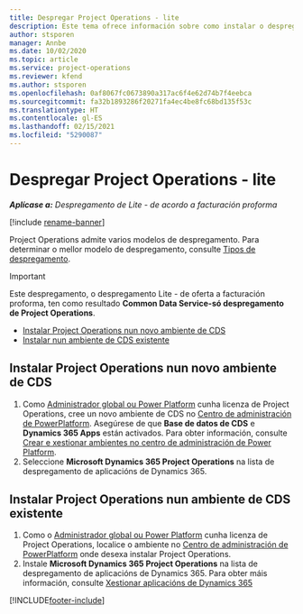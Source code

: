 ```yaml
---
title: Despregar Project Operations - lite
description: Este tema ofrece información sobre como instalar o despregamento de Project Operations lite - de oferta a facturación proforma.
author: stsporen
manager: Annbe
ms.date: 10/02/2020
ms.topic: article
ms.service: project-operations
ms.reviewer: kfend
ms.author: stsporen
ms.openlocfilehash: 0af8067fc0673890a317ac6f4e62d74b7f4eebca
ms.sourcegitcommit: fa32b1893286f20271fa4ec4be8fc68bd135f53c
ms.translationtype: HT
ms.contentlocale: gl-ES
ms.lasthandoff: 02/15/2021
ms.locfileid: "5290087"
---
```

# <a name="deploy-project-operations---lite"></a>Despregar Project Operations - lite

_**Aplícase a:** Despregamento de Lite - de acordo a facturación proforma_

[!include [rename-banner](~/includes/cc-data-platform-banner.md)]

Project Operations admite varios modelos de despregamento. Para determinar o mellor modelo de despregamento, consulte [Tipos de despregamento](determine-deployment-type.md).


> [!IMPORTANT]
> Este despregamento, o despregamento Lite - de oferta a facturación proforma, ten como resultado **Common Data Service-só despregamento de Project Operations**.

- [Instalar Project Operations nun novo ambiente de CDS](#new)
- [Instalar nun ambiente de CDS existente](#existing)



## <a name="install-project-operations-to-a-new-cds-environment"></a><a name="new"></a>Instalar Project Operations nun novo ambiente de CDS

1. Como [Administrador global ou Power Platform](https://docs.microsoft.com/power-platform/admin/global-service-administrators-can-administer-without-license) cunha licenza de Project Operations, cree un novo ambiente de CDS no [Centro de administración de PowerPlatform](https://admin.powerplatform.com). Asegúrese de que **Base de datos de CDS** e **Dynamics 365 Apps** están activados. Para obter información, consulte [Crear e xestionar ambientes no centro de administración de Power Platform](https://docs.microsoft.com/power-platform/admin/create-environment#create-an-environment-in-the-power-platform-admin-center).
2. Seleccione **Microsoft Dynamics 365 Project Operations** na lista de despregamento de aplicacións de Dynamics 365.


## <a name="install-project-operations-to-an-existing-cds-environment"></a><a name="existing"></a>Instalar Project Operations nun ambiente de CDS existente

1. Como o [Administrador global ou Power Platform](https://docs.microsoft.com/power-platform/admin/global-service-administrators-can-administer-without-license) cunha licenza de Project Operations, localice o ambiente no [Centro de administración de PowerPlatform](https://admin.powerplatform.com) onde desexa instalar Project Operations.
2. Instale **Microsoft Dynamics 365 Project Operations** na lista de despregamento de aplicacións de Dynamics 365. Para obter máis información, consulte [Xestionar aplicacións de Dynamics 365](https://docs.microsoft.com/power-platform/admin/manage-apps)




[!INCLUDE[footer-include](../includes/footer-banner.md)]